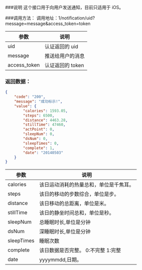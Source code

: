###说明
这个接口用于向用户发送通知，目前只适用于 iOS。

###调用方法：
调用地址：1/notification/uid?message=message&access_token=token

参数|说明
---|---
uid|认证返回的 uid
message|推送给用户的消息
access_token|认证返回的 token
	
### 返回数据：

```json
{
    "code": "200", 
    "message": "成功标示!", 
    "value": {
        "calories": 1593.05, 
        "steps": 6500, 
        "distance": 4463.28, 
        "stillTime": 47460, 
        "actPoint": 0, 
        "sleepNum": 0, 
        "dsNum": 0, 
        "sleepTimes": 0, 
        "complete": 1, 
        "date": "20140503"
    }
}
```

参数|说明
---|---
calories|该日运动消耗的热量总和，单位是千焦耳。
steps|该日的移动的步数综合，单位是步。 
distance|该日移动的总距离，单位是米。
stillTime|该日的静坐时间总和，单位是秒。
sleepNum|总睡眠时长,单位是分钟
dsNum|深睡眠时长,单位是分钟
sleepTimes|睡眠次数
complete|该日数据是否完整。  0:不完整    1:完整
date|yyyymmdd,日期。
